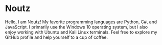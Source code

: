 # Noutz
Hello, I am Noutz! My favorite programming languages are Python, C#, and JavaScript. I primarily use the Windows 10 operating system, but I also enjoy working with Ubuntu and Kali Linux terminals. Feel free to explore my GitHub profile and help yourself to a cup of coffee.
